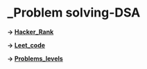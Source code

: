 # _Problem solving-DSA

**&#8594; [Hacker_Rank](./HackerRank/)**

**&#8594; [Leet_code](./Leetcode/)**


**&#8594; [Problems_levels](./Problems/)**


